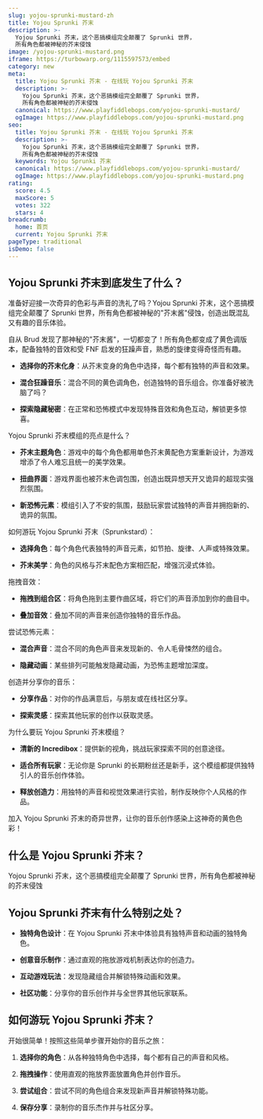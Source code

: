 ```yaml
---
slug: yojou-sprunki-mustard-zh
title: Yojou Sprunki 芥末
description: >-
  Yojou Sprunki 芥末，这个恶搞模组完全颠覆了 Sprunki 世界，
  所有角色都被神秘的芥末侵蚀
image: /yojou-sprunki-mustard.png
iframe: https://turbowarp.org/1115597573/embed
category: new
meta:
  title: Yojou Sprunki 芥末 - 在线玩 Yojou Sprunki 芥末
  description: >-
    Yojou Sprunki 芥末，这个恶搞模组完全颠覆了 Sprunki 世界，
    所有角色都被神秘的芥末侵蚀
  canonical: https://www.playfiddlebops.com/yojou-sprunki-mustard/
  ogImage: https://www.playfiddlebops.com/yojou-sprunki-mustard.png
seo:
  title: Yojou Sprunki 芥末 - 在线玩 Yojou Sprunki 芥末
  description: >-
    Yojou Sprunki 芥末，这个恶搞模组完全颠覆了 Sprunki 世界，
    所有角色都被神秘的芥末侵蚀
  keywords: Yojou Sprunki 芥末
  canonical: https://www.playfiddlebops.com/yojou-sprunki-mustard/
  ogImage: https://www.playfiddlebops.com/yojou-sprunki-mustard.png
rating:
  score: 4.5
  maxScore: 5
  votes: 322
  stars: 4
breadcrumb:
  home: 首页
  current: Yojou Sprunki 芥末
pageType: traditional
isDemo: false
---
```


## Yojou Sprunki 芥末到底发生了什么？

准备好迎接一次奇异的色彩与声音的洗礼了吗？Yojou Sprunki 芥末，这个恶搞模组完全颠覆了 Sprunki 世界，所有角色都被神秘的"芥末酱"侵蚀，创造出既混乱又有趣的音乐体验。

自从 Brud 发现了那神秘的"芥末酱"，一切都变了！所有角色都变成了黄色调版本，配备独特的音效和受 FNF 启发的狂躁声音，熟悉的旋律变得奇怪而有趣。

- **选择你的芥末化身**：从芥末变身的角色中选择，每个都有独特的声音和效果。

- **混合狂躁音乐**：混合不同的黄色调角色，创造独特的音乐组合。你准备好被洗脑了吗？

- **探索隐藏秘密**：在正常和恐怖模式中发现特殊音效和角色互动，解锁更多惊喜。

Yojou Sprunki 芥末模组的亮点是什么？

- **芥末主题角色**：游戏中的每个角色都用单色芥末黄配色方案重新设计，为游戏增添了令人难忘且统一的美学效果。

- **扭曲界面**：游戏界面也被芥末色调包围，创造出既异想天开又诡异的超现实强烈氛围。

- **新恐怖元素**：模组引入了不安的氛围，鼓励玩家尝试独特的声音并拥抱新的、诡异的氛围。

如何游玩 Yojou Sprunki 芥末（Sprunkstard）：

- **选择角色**：每个角色代表独特的声音元素，如节拍、旋律、人声或特殊效果。

- **芥末美学**：角色的风格与芥末配色方案相匹配，增强沉浸式体验。

拖拽音效：

- **拖拽到组合区**：将角色拖到主要作曲区域，将它们的声音添加到你的曲目中。

- **叠加音效**：叠加不同的声音来创造你独特的音乐作品。

尝试恐怖元素：

- **混合声音**：混合不同的角色声音来发现新的、令人毛骨悚然的组合。

- **隐藏动画**：某些排列可能触发隐藏动画，为恐怖主题增加深度。

创造并分享你的音乐：

- **分享作品**：对你的作品满意后，与朋友或在线社区分享。

- **探索灵感**：探索其他玩家的创作以获取灵感。

为什么要玩 Yojou Sprunki 芥末模组？

- **清新的 Incredibox**：提供新的视角，挑战玩家探索不同的创意途径。

- **适合所有玩家**：无论你是 Sprunki 的长期粉丝还是新手，这个模组都提供独特引人的音乐创作体验。

- **释放创造力**：用独特的声音和视觉效果进行实验，制作反映你个人风格的作品。

加入 Yojou Sprunki 芥末的奇异世界，让你的音乐创作感染上这神奇的黄色色彩！

## 什么是 Yojou Sprunki 芥末？

Yojou Sprunki 芥末，这个恶搞模组完全颠覆了 Sprunki 世界，所有角色都被神秘的芥末侵蚀

## Yojou Sprunki 芥末有什么特别之处？

- **独特角色设计**：在 Yojou Sprunki 芥末中体验具有独特声音和动画的独特角色。

- **创意音乐制作**：通过直观的拖放游戏机制表达你的创造力。

- **互动游戏玩法**：发现隐藏组合并解锁特殊动画和效果。

- **社区功能**：分享你的音乐创作并与全世界其他玩家联系。

## 如何游玩 Yojou Sprunki 芥末？

开始很简单！按照这些简单步骤开始你的音乐之旅：

1. **选择你的角色**：从各种独特角色中选择，每个都有自己的声音和风格。

1. **拖拽操作**：使用直观的拖放界面放置角色并创作音乐。

1. **尝试组合**：尝试不同的角色组合来发现新声音并解锁特殊功能。

1. **保存分享**：录制你的音乐杰作并与社区分享。